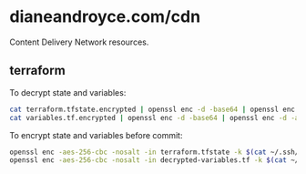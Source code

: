 # dianeandroyce.com/cdn

Content Delivery Network resources.

## terraform

To decrypt state and variables:
```sh
cat terraform.tfstate.encrypted | openssl enc -d -base64 | openssl enc -d -aes-256-cbc -nosalt -k $(cat ~/.ssh/id_rsa.pub | openssl enc -base64) > terraform.tfstate
cat variables.tf.encrypted | openssl enc -d -base64 | openssl enc -d -aes-256-cbc -nosalt -k $(cat ~/.ssh/id_rsa.pub | openssl enc -base64) > decrypted-variables.tf
```

To encrypt state and variables before commit:
```sh
openssl enc -aes-256-cbc -nosalt -in terraform.tfstate -k $(cat ~/.ssh/id_rsa.pub | openssl enc -base64) | openssl enc -base64 > terraform.tfstate.encrypted
openssl enc -aes-256-cbc -nosalt -in decrypted-variables.tf -k $(cat ~/.ssh/id_rsa.pub | openssl enc -base64) | openssl enc -base64 > variables.tf.encrypted
```
